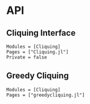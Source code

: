 # API

## Cliquing Interface

```@autodocs
Modules = [Cliquing]
Pages = ["Cliquing.jl"]
Private = false
```

## Greedy Cliquing

```@autodocs
Modules = [Cliquing]
Pages = ["greedycliquing.jl"]
```
